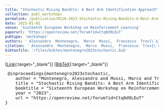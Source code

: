 ```yaml
---
title: "Stochastic Rising Bandits: A Best Arm Identification Approach"
collection: publ_workshops
permalink: /publication/0218-2023-Stochastic-Rising-Bandits-A-Best-Arm-Identification-Approach
date: 2023-01-01
venue: 'Sixteenth European Workshop on Reinforcement Learning'
paperurl: 'https://openreview.net/forum?id=Ctq0d9LEuT'
pubtype: 'workshops'
authors: ' Alessandro  Montenegro,  Marco  Mussi,  Francesco  Trov{\`o},  Marcello  Restelli, and  Alberto Maria Metelli'
citation: ' Alessandro  Montenegro,  Marco  Mussi,  Francesco  Trov{\`o},  Marcello  Restelli, and  Alberto Maria Metelli&quot;Stochastic Rising Bandits: A Best Arm Identification Approach.&quot; Sixteenth European Workshop on Reinforcement Learning, 2023'
bibtexfile: '/files/bibtex/montenegro2023stochastic.bib'
---
```

 [[Link](https://openreview.net/forum?id=Ctq0d9LEuT){:target="_blank"}] [[BibTeX](/files/bibtex/montenegro2023stochastic.bib){:target="_blank"}] 
<pre> @inproceedings{montenegro2023stochastic,
    author = "Montenegro, Alessandro and Mussi, Marco and Trov{\`o}, Francesco and Restelli, Marcello and Metelli, Alberto Maria",
    title = "Stochastic Rising Bandits: A Best Arm Identification Approach",
    booktitle = "Sixteenth European Workshop on Reinforcement Learning",
    year = "2023",
    url = "https://openreview.net/forum?id=Ctq0d9LEuT"
} </pre>
